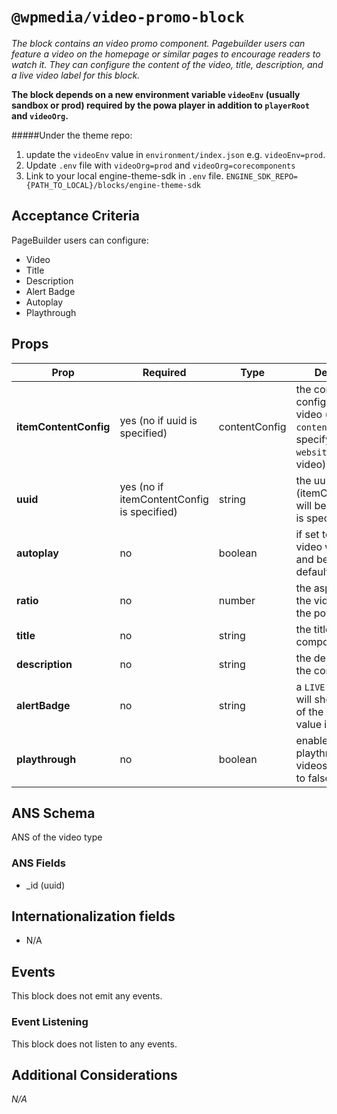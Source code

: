 # `@wpmedia/video-promo-block`
_The block contains an video promo component. Pagebuilder users can feature a video on the homepage or similar pages to encourage readers to watch it. They can configure the content of the video, title, description, and a live video label for this block._

**The block depends on a new environment variable `videoEnv` (usually sandbox or prod) required by the powa player in addition to `playerRoot` and `videoOrg`.**

#####Under the theme repo:
1. update the `videoEnv` value in `environment/index.json` e.g. `videoEnv=prod`. 
2. Update `.env` file with `videoOrg=prod` and `videoOrg=corecomponents`
3. Link to your local engine-theme-sdk in `.env` file. `ENGINE_SDK_REPO={PATH_TO_LOCAL}/blocks/engine-theme-sdk`
             
## Acceptance Criteria
PageBuilder users can configure:
- Video
- Title
- Description
- Alert Badge
- Autoplay
- Playthrough

## Props
| **Prop** | **Required** | **Type** | **Description** |
|---|---|---|---|
| **itemContentConfig** | yes (no if uuid is specified) | contentConfig | the content source config to fetch a video (ex use `content-api` and specify the `website_url` of a video) |
| **uuid** | yes (no if itemContentConfig is specified) | string | the uuid of a video (itemContentConfig will be ignore if this is specified)  |
| **autoplay** | no | boolean | if set to true, the video will auto play and be muted by default |
| **ratio** | no | number | the aspect ratio of the video used by the powa player  |
| **title** | no | string | the title of the component |
| **description** | no | string | the description of the component  |
| **alertBadge** | no | string | a `LIVE VIDEO` label will show up on top of the component if value is not empty |
| **playthrough** | no | boolean | enable/disable playthrough for videos , default set to false  |

## ANS Schema
ANS of the video type

### ANS Fields
- _id (uuid)

## Internationalization fields
- N/A

## Events
This block does not emit any events.

### Event Listening
This block does not listen to any events.

## Additional Considerations
_N/A_

